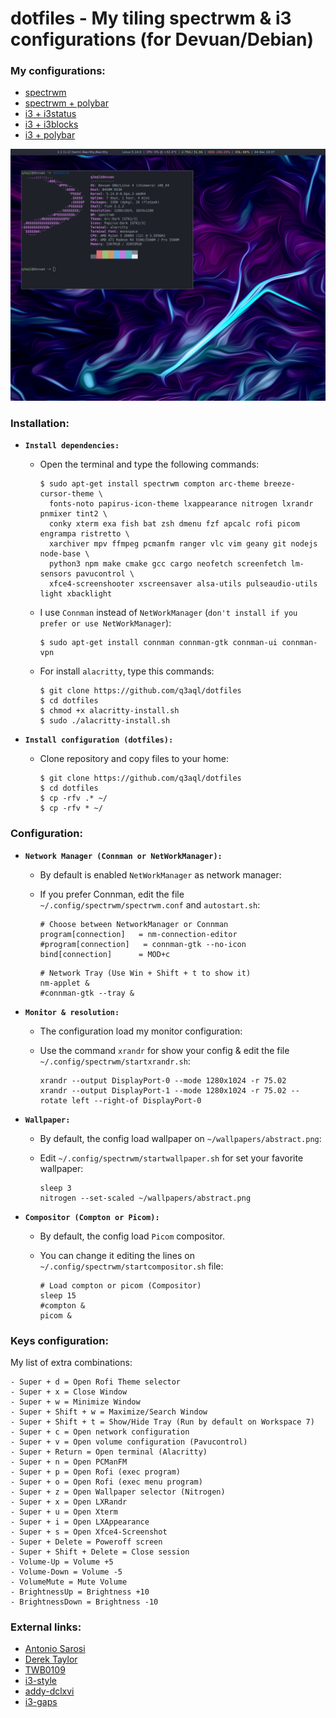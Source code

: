 dotfiles - My tiling spectrwm & i3 configurations (for Devuan/Debian)
=====================================================================

### My configurations:

* [spectrwm](README.md)
* [spectrwm + polybar](README-spectrwm-polybar.md)
* [i3 + i3status](README-i3.md)
* [i3 + i3blocks](README-i3-i3blocks.md)
* [i3 + polybar](README-i3-polybar.md)

![spectrwm](examples/spectrwm.png)

### Installation:

  * **`Install dependencies:`**
  
    * Open the terminal and type the following commands:
    
      ```shell
      $ sudo apt-get install spectrwm compton arc-theme breeze-cursor-theme \
        fonts-noto papirus-icon-theme lxappearance nitrogen lxrandr pnmixer tint2 \
        conky xterm exa fish bat zsh dmenu fzf apcalc rofi picom engrampa ristretto \
        xarchiver mpv ffmpeg pcmanfm ranger vlc vim geany git nodejs node-base \
        python3 npm make cmake gcc cargo neofetch screenfetch lm-sensors pavucontrol \
        xfce4-screenshooter xscreensaver alsa-utils pulseaudio-utils light xbacklight
      ````
    * I use `Connman` instead of `NetWorkManager` (`don't install if you prefer or use NetWorkManager`):

      ```shell
      $ sudo apt-get install connman connman-gtk connman-ui connman-vpn
      ````
      
    * For install `alacritty`, type this commands:
    
      ```shell
      $ git clone https://github.com/q3aql/dotfiles
      $ cd dotfiles
      $ chmod +x alacritty-install.sh
      $ sudo ./alacritty-install.sh
      ````

  * **`Install configuration (dotfiles):`**
  
    * Clone repository and copy files to your home:

      ```shell
      $ git clone https://github.com/q3aql/dotfiles
      $ cd dotfiles
      $ cp -rfv .* ~/
      $ cp -rfv * ~/
      ````

### Configuration:

  * **`Network Manager (Connman or NetWorkManager):`**
  
    * By default is enabled `NetWorkManager` as network manager:
    * If you prefer Connman, edit the file `~/.config/spectrwm/spectrwm.conf` and `autostart.sh`:
    
      ```shell
      # Choose between NetworkManager or Connman
      program[connection]   = nm-connection-editor
      #program[connection]   = connman-gtk --no-icon
      bind[connection]      = MOD+c
      ````

      ```shell
      # Network Tray (Use Win + Shift + t to show it)
      nm-applet &
      #connman-gtk --tray &
      ````

  * **`Monitor & resolution:`**
  
    * The configuration load my monitor configuration:
    * Use the command `xrandr` for show your config & edit the file `~/.config/spectrwm/startxrandr.sh`:
    
      ```shell
      xrandr --output DisplayPort-0 --mode 1280x1024 -r 75.02
      xrandr --output DisplayPort-1 --mode 1280x1024 -r 75.02 --rotate left --right-of DisplayPort-0
      ````

  * **`Wallpaper:`**
  
    * By default, the config load wallpaper on `~/wallpapers/abstract.png`:
    * Edit  `~/.config/spectrwm/startwallpaper.sh` for set your favorite wallpaper:
    
      ```shell
      sleep 3
      nitrogen --set-scaled ~/wallpapers/abstract.png
      ````

  * **`Compositor (Compton or Picom):`**
  
    * By default, the config load `Picom` compositor.
    * You can change it editing the lines on `~/.config/spectrwm/startcompositor.sh` file:
    
      ```shell
      # Load compton or picom (Compositor)
      sleep 15
      #compton &
      picom &
      ````

### Keys configuration:

My list of extra combinations:

    - Super + d = Open Rofi Theme selector
    - Super + x = Close Window
    - Super + w = Minimize Window
    - Super + Shift + w = Maximize/Search Window
    - Super + Shift + t = Show/Hide Tray (Run by default on Workspace 7)
    - Super + c = Open network configuration
    - Super + v = Open volume configuration (Pavucontrol)
    - Super + Return = Open terminal (Alacritty)
    - Super + n = Open PCManFM
    - Super + p = Open Rofi (exec program)
    - Super + o = Open Rofi (exec menu program)
    - Super + z = Open Wallpaper selector (Nitrogen)
    - Super + x = Open LXRandr
    - Super + u = Open Xterm
    - Super + i = Open LXAppearance
    - Super + s = Open Xfce4-Screenshot
    - Super + Delete = Poweroff screen
    - Super + Shift + Delete = Close session
    - Volume-Up = Volume +5
    - Volume-Down = Volume -5
    - VolumeMute = Mute Volume
    - BrightnessUp = Brightness +10
    - BrightnessDown = Brightness -10

### External links:

* [Antonio Sarosi](https://github.com/antoniosarosi/dotfiles/)
* [Derek Taylor](https://gitlab.com/dwt1/dotfiles/)
* [TWB0109](https://github.com/TWB0109/PDots)
* [i3-style](https://github.com/altdesktop/i3-style)
* [addy-dclxvi](https://github.com/addy-dclxvi/i3-starterpack)
* [i3-gaps](https://github.com/Airblader/i3)

